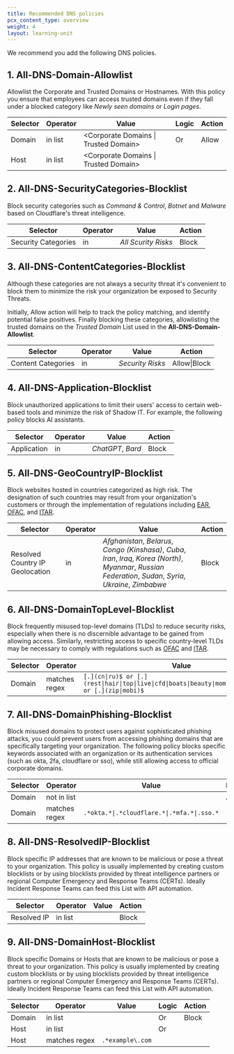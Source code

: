 ```yaml
---
title: Recommended DNS policies
pcx_content_type: overview
weight: 4
layout: learning-unit
---
```


We recommend you add the following DNS policies.

## 1. All-DNS-Domain-Allowlist

Allowlist the Corporate and Trusted Domains or Hostnames. With this policy you ensure that employees can access trusted domains even if they fall under a blocked category like _Newly seen domains_ or _Login pages_.

| Selector | Operator | Value                                 | Logic | Action |
| -------- | -------- | ------------------------------------- | ----- | ------ |
| Domain   | in list  | <Corporate Domains \| Trusted Domain> | Or    | Allow  |
| Host     | in list  | <Corporate Domains \| Trusted Domain> |       |        |

## 2. All-DNS-SecurityCategories-Blocklist

Block security categories such as _Command & Control_, _Botnet_ and _Malware_ based on Cloudflare's threat intelligence.

| Selector            | Operator | Value               | Action |
| ------------------- | -------- | ------------------- | ------ |
| Security Categories | in       | _All Scurity Risks_ | Block  |

## 3. All-DNS-ContentCategories-Blocklist

Although these categories are not always a security threat it's convenient to block them to minimize the risk your organization be exposed to Security Threats.

Initially, Allow action will help to track the policy matching, and identify potential false positives. Finally blocking these categories, allowlisting the trusted domains on the _Trusted Domain_ List used in the **All-DNS-Domain-Allowlist**.

| Selector           | Operator | Value            | Action       |
| ------------------ | -------- | ---------------- | ------------ |
| Content Categories | in       | _Security Risks_ | Allow\|Block |

## 4. All-DNS-Application-Blocklist

Block unauthorized applications to limit their users' access to certain web-based tools and minimize the risk of Shadow IT. For example, the following policy blocks AI assistants.

| Selector    | Operator | Value             | Action |
| ----------- | -------- | ----------------- | ------ |
| Application | in       | _ChatGPT_, _Bard_ | Block  |

## 5. All-DNS-GeoCountryIP-Blocklist

Block websites hosted in countries categorized as high risk. The designation of such countries may result from your organization's customers or through the implementation of regulations including [EAR](https://www.tradecompliance.pitt.edu/embargoed-and-sanctioned-countries), [OFAC](https://orpa.princeton.edu/export-controls/sanctioned-countries), and [ITAR](https://www.tradecompliance.pitt.edu/embargoed-and-sanctioned-countries).

| Selector                        | Operator | Value                                                                                                                                                           | Action |
| ------------------------------- | -------- | --------------------------------------------------------------------------------------------------------------------------------------------------------------- | ------ |
| Resolved Country IP Geolocation | in       | _Afghanistan_, _Belarus_, _Congo (Kinshasa)_, _Cuba_, _Iran_, _Iraq_, _Korea (North)_, _Myanmar_, _Russian Federation_, _Sudan_, _Syria_, _Ukraine_, _Zimbabwe_ | Block  |

## 6. All-DNS-DomainTopLevel-Blocklist

Block frequently misused top-level domains (TLDs) to reduce security risks, especially when there is no discernible advantage to be gained from allowing access. Similarly, restricting access to specific country-level TLDs may be necessary to comply with regulations such as [OFAC](https://orpa.princeton.edu/export-controls/sanctioned-countries) and [ITAR](https://www.tradecompliance.pitt.edu/embargoed-and-sanctioned-countries).

| Selector | Operator      | Value                                                                                                    | Action |
| -------- | ------------- | -------------------------------------------------------------------------------------------------------- | ------ |
| Domain   | matches regex | `[.](cn\|ru)$ or [.](rest\|hair\|top\|live\|cfd\|boats\|beauty\|mom\|skin\|okinawa)$ or [.](zip\|mobi)$` | Block  |

## 7. All-DNS-DomainPhishing-Blocklist

Block misused domains to protect users against sophisticated phishing attacks, you could prevent users from accessing phishing domains that are specifically targeting your organization. The following policy blocks specific keywords associated with an organization or its authentication services (such as okta, 2fa, cloudflare or sso), while still allowing access to official corporate domains.

| Selector | Operator      | Value                                       | Logic | Action |
| -------- | ------------- | ------------------------------------------- | ----- | ------ |
| Domain   | not in list   | <Corporate Domains>                         | And   | Block  |
| Domain   | matches regex | `.*okta.*\|.*cloudflare.*\|.*mfa.*\|.sso.*` |       |        |

## 8. All-DNS-ResolvedIP-Blocklist

Block specific IP addresses that are known to be malicious or pose a threat to your organization. This policy is usually implemented by creating custom blocklists or by using blocklists provided by threat intelligence partners or regional Computer Emergency and Response Teams (CERTs). Ideally Incident Response Teams can feed this List with API automation.

| Selector    | Operator | Value          | Action |
| ----------- | -------- | -------------- | ------ |
| Resolved IP | in list  | <IP Blocklist> | Block  |

## 9. All-DNS-DomainHost-Blocklist

Block specific Domains or Hosts that are known to be malicious or pose a threat to your organization. This policy is usually implemented by creating custom blocklists or by using blocklists provided by threat intelligence partners or regional Computer Emergency and Response Teams (CERTs). Ideally Incident Response Teams can feed this List with API automation.

| Selector | Operator      | Value              | Logic | Action |
| -------- | ------------- | ------------------ | ----- | ------ |
| Domain   | in list       | <Domain Blocklist> | Or    | Block  |
| Host     | in list       | <Host Blocklist>   | Or    |        |
| Host     | matches regex | `.*example\.com`   |       |        |
